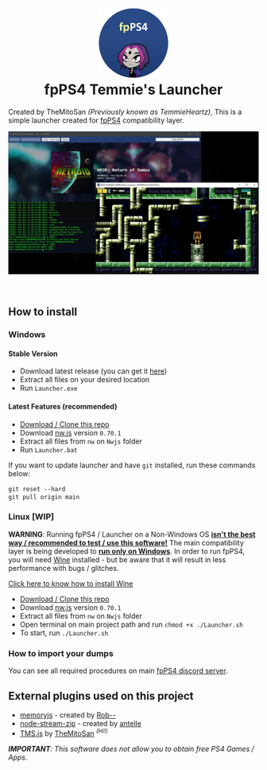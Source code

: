 <h1 align="center">
	<img src="App/img/logo.png" width="140" alt="fpPS4_TL_Logo"><br>
	fpPS4 Temmie's Launcher
</h1>

Created by TheMitoSan _(Previously known as TemmieHeartz)_, This is a simple launcher created for [fpPS4](https://github.com/red-prig/fpPS4) compatibility layer.

<p align="center">
	<img src="App/img/banner.jpg" width="750">
</p><br>

## How to install

### Windows

#### Stable Version

- Download latest release (you can get it [here](https://github.com/themitosan/fpPS4-Temmie-s-Launcher/releases))
- Extract all files on your desired location
- Run `Launcher.exe`

#### Latest Features (recommended)

- [Download / Clone this repo](https://github.com/themitosan/fpPS4-Temmie-s-Launcher/archive/refs/heads/main.zip)
- Download [nw.js](https://dl.nwjs.io/v0.70.1/nwjs-sdk-v0.70.1-win-x64.zip) version `0.70.1`
- Extract all files from `nw` on `Nwjs` folder
- Run `Launcher.bat`

If you want to update launcher and have `git` installed, run these commands below:

```
git reset --hard
git pull origin main
```

### Linux [WIP]

**WARNING**: Running fpPS4 / Launcher on a Non-Windows OS <u>**isn't the best way / recommended to test / use this software!**</u> The main compatibility layer is being developed to <u>**run only on Windows**</u>. In order to run fpPS4, you will need [Wine](https://www.winehq.org) installed - but be aware that it will result in less performance with bugs / glitches.

[Click here to know how to install Wine](https://wiki.winehq.org/Download)

- [Download / Clone this repo](https://github.com/themitosan/fpPS4-Temmie-s-Launcher/archive/refs/heads/main.zip)
- Download [nw.js](https://dl.nwjs.io/v0.70.1/nwjs-sdk-v0.70.1-linux-x64.tar.gz) version `0.70.1`
- Extract all files from `nw` on `Nwjs` folder
- Open terminal on main project path and run `chmod +x ./Launcher.sh`
- To start, run `./Launcher.sh`

### How to import your dumps
You can see all required procedures on main [fpPS4 discord server](https://discord.gg/up9qatpX7M).

## External plugins used on this project
- [memoryjs](https://github.com/rob--/memoryjs) - created by [Rob--](https://github.com/rob--)
- [node-stream-zip](https://github.com/antelle/node-stream-zip) - created by [antelle](https://github.com/antelle)
- [TMS.js](https://github.com/themitosan/TMS.js) by [TheMitoSan](https://github.com/themitosan) <sup>*(Hi!)*</sup>

_**IMPORTANT**: This software does not allow you to obtain free PS4 Games / Apps._
